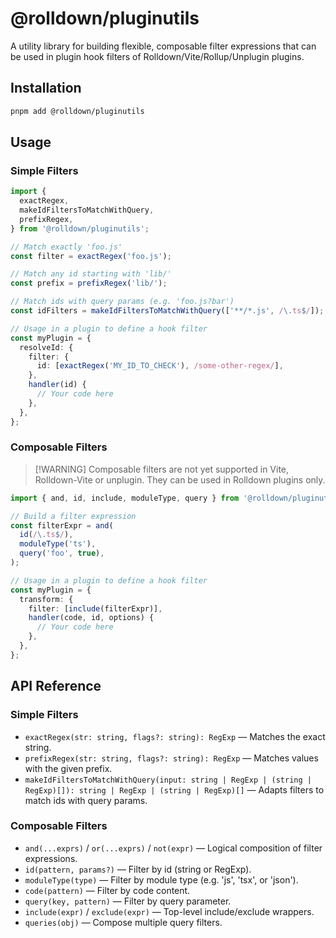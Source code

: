 ﻿# @rolldown/pluginutils

A utility library for building flexible, composable filter expressions that can be used in plugin hook filters of Rolldown/Vite/Rollup/Unplugin plugins.

## Installation

```sh
pnpm add @rolldown/pluginutils
```

## Usage

### Simple Filters

```ts
import {
  exactRegex,
  makeIdFiltersToMatchWithQuery,
  prefixRegex,
} from '@rolldown/pluginutils';

// Match exactly 'foo.js'
const filter = exactRegex('foo.js');

// Match any id starting with 'lib/'
const prefix = prefixRegex('lib/');

// Match ids with query params (e.g. 'foo.js?bar')
const idFilters = makeIdFiltersToMatchWithQuery(['**/*.js', /\.ts$/]);

// Usage in a plugin to define a hook filter
const myPlugin = {
  resolveId: {
    filter: {
      id: [exactRegex('MY_ID_TO_CHECK'), /some-other-regex/],
    },
    handler(id) {
      // Your code here
    },
  },
};
```

### Composable Filters

> [!WARNING] Composable filters are not yet supported in Vite, Rolldown-Vite or unplugin. They can be used in Rolldown plugins only.

```ts
import { and, id, include, moduleType, query } from '@rolldown/pluginutils';

// Build a filter expression
const filterExpr = and(
  id(/\.ts$/),
  moduleType('ts'),
  query('foo', true),
);

// Usage in a plugin to define a hook filter
const myPlugin = {
  transform: {
    filter: [include(filterExpr)],
    handler(code, id, options) {
      // Your code here
    },
  },
};
```

## API Reference

### Simple Filters

- `exactRegex(str: string, flags?: string): RegExp` — Matches the exact string.
- `prefixRegex(str: string, flags?: string): RegExp` — Matches values with the given prefix.
- `makeIdFiltersToMatchWithQuery(input: string | RegExp | (string | RegExp)[]): string | RegExp | (string | RegExp)[]` — Adapts filters to match ids with query params.

### Composable Filters

- `and(...exprs)` / `or(...exprs)` / `not(expr)` — Logical composition of filter expressions.
- `id(pattern, params?)` — Filter by id (string or RegExp).
- `moduleType(type)` — Filter by module type (e.g. 'js', 'tsx', or 'json').
- `code(pattern)` — Filter by code content.
- `query(key, pattern)` — Filter by query parameter.
- `include(expr)` / `exclude(expr)` — Top-level include/exclude wrappers.
- `queries(obj)` — Compose multiple query filters.

